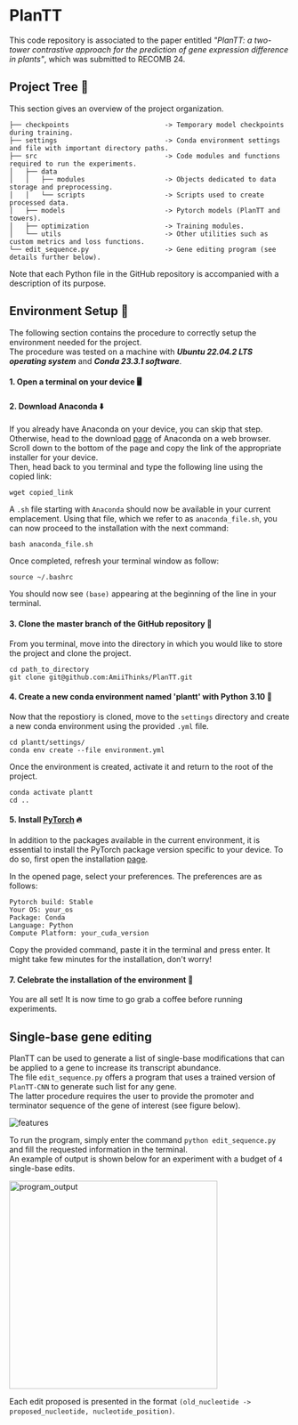 # PlanTT

This code repository is associated to the paper entitled *"PlanTT: a two-tower contrastive approach for the prediction of gene expression difference in plants"*, which was submitted to RECOMB 24.

## Project Tree :deciduous_tree:
This section gives an overview of the project organization.
```
├── checkpoints                        -> Temporary model checkpoints during training.
├── settings                           -> Conda environment settings and file with important directory paths.
├── src                                -> Code modules and functions required to run the experiments.
│   ├── data                           
│   │   ├── modules                    -> Objects dedicated to data storage and preprocessing. 
│   │   └── scripts                    -> Scripts used to create processed data.
│   ├── models                         -> Pytorch models (PlanTT and towers).
│   ├── optimization                   -> Training modules.
│   └── utils                          -> Other utilities such as custom metrics and loss functions.
└── edit_sequence.py                   -> Gene editing program (see details further below).
```
Note that each Python file in the GitHub repository is accompanied with a description of its purpose. 

## Environment Setup :wrench:
The following section contains the procedure to correctly setup the environment needed for the project.  
The procedure was tested on a machine with ***Ubuntu 22.04.2 LTS operating system*** and ***Conda 23.3.1 software***.

#### 1. Open a terminal on your device :desktop_computer:

#### 2. Download Anaconda :arrow_down:
If you already have Anaconda on your device, you can skip that step.  
Otherwise, head to the download [page](https://www.anaconda.com/download/) of Anaconda on a web browser.  
Scroll down to the bottom of the page and copy the link of the appropriate installer for your device.  
Then, head back to you terminal and type the following line using the copied link:
```
wget copied_link
```
A ```.sh``` file starting with ```Anaconda``` should now be available in your current emplacement.
Using that file, which we refer to as ```anaconda_file.sh```, you can now proceed to the installation with the next command:
```
bash anaconda_file.sh
```
Once completed, refresh your terminal window as follow:
```
source ~/.bashrc
```
You should now see ```(base)``` appearing at the beginning of the line in your terminal.

#### 3. Clone the master branch of the GitHub repository :pencil:
From you terminal, move into the directory in which you would like to store the project and clone the project.
```
cd path_to_directory
git clone git@github.com:AmiiThinks/PlanTT.git
``` 

#### 4. Create a new conda environment named 'plantt' with Python 3.10 :snake:
Now that the repostiory is cloned, move to the ```settings``` directory and create a new conda environment
using the provided ```.yml``` file.
```
cd plantt/settings/
conda env create --file environment.yml
```
Once the environment is created, activate it and return to the root of the project.
```
conda activate plantt
cd ..
```

#### 5. Install [PyTorch](https://pytorch.org/get-started/locally/) :fire:
In addition to the packages available in the current environment, it is essential
to install the PyTorch package version specific to your device. To do so, first
open the installation [page](https://pytorch.org/get-started/locally/).

In the opened page, select your preferences. The preferences are as follows:
```
Pytorch build: Stable
Your OS: your_os
Package: Conda
Language: Python
Compute Platform: your_cuda_version
```
Copy the provided command, paste it in the terminal and press enter. It might take few minutes for the installation, don't worry!

#### 7. Celebrate the installation of the environment :partying_face:
You are all set! It is now time to go grab a coffee before running experiments.

## Single-base gene editing
PlanTT can be used to generate a list of single-base modifications that can be applied to a gene to increase its transcript abundance.  
The file ```edit_sequence.py``` offers a program that uses a trained version of ```PlanTT-CNN``` to generate such list for any gene.  
The latter procedure requires the user to provide the promoter and terminator sequence of the gene of interest (see figure below).  

![features](https://github.com/AmiiThinks/nrc-ml-plant-genomics/assets/122919943/579e0429-751f-4320-81fb-d5d8858bd3c5)

To run the program, simply enter the command ```python edit_sequence.py``` and fill the requested information in the terminal.  
An example of output is shown below for an experiment with a budget of ```4``` single-base edits.

<img width="374" alt="program_output" src="https://github.com/AmiiThinks/nrc-ml-plant-genomics/assets/122919943/f287a467-52d2-4472-a1cd-4efdbe51b358">

Each edit proposed is presented in the format ```(old_nucleotide -> proposed_nucleotide, nucleotide_position)```.

